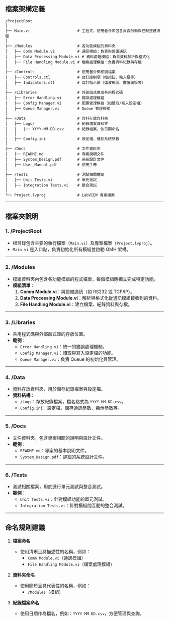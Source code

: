 ## **檔案架構定義**

```
/ProjectRoot
│
├── Main.vi                     # 主程式，使用者介面包含負責啟動與控制整體流程
│
├── /Modules                    # 各功能模組的資料夾
│   ├── Comm Module.vi          # 通訊模組：負責與設備通訊
│   ├── Data Processing Module.vi # 資料處理模組：負責資料解析與格式化
│   ├── File Handling Module.vi # 檔案處理模組：負責資料紀錄與存檔
│
├── /Controls                   # 使用者介面相關檔案
│   ├── Controls.ctl            # 自訂控制項（如按鈕、輸入框等）
│   ├── Indicators.ctl          # 自訂指示器（如波形圖、數值面板等）
│
├── /Libraries                  # 外部函式庫或共用程式碼
│   ├── Error Handling.vi       # 錯誤處理模組
│   ├── Config Manager.vi       # 配置管理模組（如讀取/寫入設定檔）
│   ├── Queue Manager.vi        # Queue 管理模組
│
├── /Data                       # 資料存放資料夾
│   ├── Logs/                   # 紀錄檔案資料夾
│   │   ├── YYYY-MM-DD.csv      # 紀錄檔案，依日期命名
│   │
│   ├── Config.ini              # 設定檔，儲存系統參數
│
├── /Docs                       # 文件資料夾
│   ├── README.md               # 專案說明文件
│   ├── System_Design.pdf       # 系統設計文件
│   ├── User_Manual.pdf         # 使用手冊
│
├── /Tests                      # 測試相關檔案
│   ├── Unit Tests.vi           # 單元測試
│   ├── Integration Tests.vi    # 整合測試
│
└── Project.lvproj              # LabVIEW 專案檔案
```

---

## **檔案夾說明**

### 1. **/ProjectRoot**
- 根目錄包含主要的執行檔案（`Main.vi`）及專案檔案（`Project.lvproj`）。
- `Main.vi` 是入口點，負責初始化所有模組並啟動 QMH 架構。

---

### 2. **/Modules**
- 模組資料夾內包含各功能模組的程式檔案，每個模組應獨立完成特定功能。
- **模組清單**：
  1. **Comm Module.vi**：與設備通訊（如 RS232 或 TCP/IP）。
  2. **Data Processing Module.vi**：解析與格式化從通訊模組接收到的資料。
  3. **File Handling Module.vi**：建立檔案、紀錄資料與存檔。

---

### 3. **/Libraries**
- 共用程式碼與外部函式庫的存放位置。
- **範例**：
  - `Error Handling.vi`：統一的錯誤處理機制。
  - `Config Manager.vi`：讀取與寫入設定檔的功能。
  - `Queue Manager.vi`：負責 Queue 的初始化與管理。

---

### 4. **/Data**
- 資料存放資料夾，用於儲存紀錄檔案與設定檔。
- **資料結構**：
  - `/Logs`：存放紀錄檔案，檔名格式為 `YYYY-MM-DD.csv`。
  - `Config.ini`：設定檔，儲存通訊參數、顯示參數等。

---

### 5. **/Docs**
- 文件資料夾，包含專案相關的說明與設計文件。
- **範例**：
  - `README.md`：專案的基本說明文件。
  - `System_Design.pdf`：詳細的系統設計文件。

---

### 6. **/Tests**
- 測試相關檔案，用於進行單元測試與整合測試。
- **範例**：
  - `Unit Tests.vi`：針對模組功能的單元測試。
  - `Integration Tests.vi`：針對模組間互動的整合測試。

---

## **命名規則建議**
1. **檔案命名**
   - 使用清晰且具描述性的名稱，例如：
     - `Comm Module.vi`（通訊模組）
     - `File Handling Module.vi`（檔案處理模組）

2. **資料夾命名**
   - 使用簡短且具代表性的名稱，例如：
     - `/Modules`（模組）

3. **紀錄檔案命名**
   - 使用日期作為檔名，例如：`YYYY-MM-DD.csv`，方便管理與查詢。